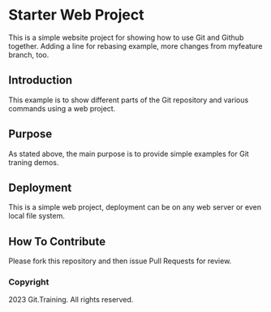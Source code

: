 # Starter Web Project

This is a simple website project for showing how to use Git and Github together. Adding a line for rebasing example, more changes from myfeature branch, too. 

## Introduction

This example is to show different parts of the Git repository and various commands using a web project.

## Purpose

As stated above, the main purpose is to provide simple examples for Git traning demos.

## Deployment

This is a simple web project, deployment can be on any web server or even local file system.

## How To Contribute

Please fork this repository and then issue Pull Requests for review.

### Copyright

2023 Git.Training.  All rights reserved.